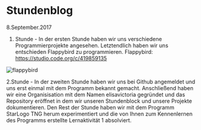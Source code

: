 # Stundenblog

8.September.2017
1. Stunde - In der ersten Stunde haben wir uns verschiedene Programmierprojekte angesehen. Letztendlich haben wir uns entschieden Flappybird zu programmieren. 
Flappybird: https://studio.code.org/c/419859135 

![flappybird](https://user-images.githubusercontent.com/31760498/30202228-f4dbc0a0-947d-11e7-9ca7-bfc7450957d4.png)

2.Stunde - In der zweiten Stunde haben wir uns bei Github angemeldet und uns erst einmal mit dem Programm bekannt gemacht. Anschließend haben wir eine Organisisation mit dem Namen elisavictoria gegründet und das Repository eröffnet in dem wir unseren Stundenblock und unsere Projekte dokumentieren. Den Rest der Stunde haben wir mit dem Programm StarLogo TNG herum experimentiert und die von Ihnen zum Kennenlernen des Programms erstellte Lernaktivität 1 absolviert.
